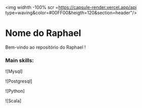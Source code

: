 <img widhth -100% scr =https://capsule-render.vercel.app/api type=waving&color=#00FF00&heigth=120&section=header"/>

# Nome do Raphael

Bem-vindo ao repositório do Raphael ! 

### Main skills:
![Mysql]<link rel="stylesheet" type='text/css' href="https://cdn.jsdelivr.net/gh/devicons/devicon@latest/devicon.min.css" />

![Postgresql]<link rel="stylesheet" type='text/css' href="https://cdn.jsdelivr.net/gh/devicons/devicon@latest/devicon.min.css" />

![Python]<link rel="stylesheet" type='text/css' href="https://cdn.jsdelivr.net/gh/devicons/devicon@latest/devicon.min.css" />

![Scala]<link rel="stylesheet" type='text/css' href="https://cdn.jsdelivr.net/gh/devicons/devicon@latest/devicon.min.css" />








